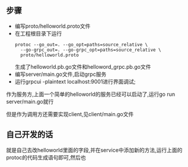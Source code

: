 <!--
 * @Author: zhounanjun
 * @Date: 2022-04-24 22:09:34
 * @LastEditors: zhounanjun
 * @LastEditTime: 2022-04-24 22:47:00
 * @Description: 请填写简介
-->

## 步骤
- 编写proto/helloworld.proto文件
- 在工程根目录下运行
  ```
  protoc --go_out=. --go_opt=paths=source_relative \
    --go-grpc_out=. --go-grpc_opt=paths=source_relative \
    proto/helloworld.proto
  ```
  生成了helloworld.pb.go文件和helloword_grpc.pb.go文件
- 编写server/main.go文件,启动grpc服务
- 运行grpcui -plaintext localhost:9001进行界面调试;

作为服务方,上面一个简单的helloworld的服务已经可以启动了,运行go run server/main.go就行

但是作为调用方还需要实现client,见client/main.go文件


## 自己开发的话
就是自己去改helloworld里面的字段,并在service中添加新的方法,运行上面的protoc的代码生成语句即可,然后也

